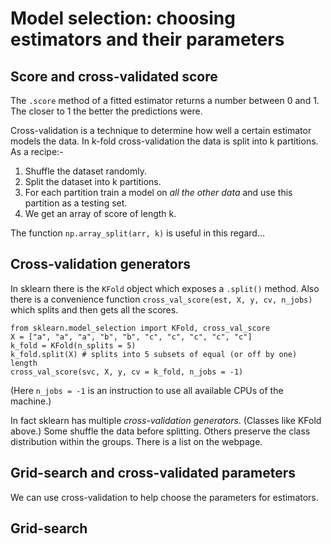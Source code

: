 # Model selection: choosing estimators and their parameters

## Score and cross-validated score

The `.score` method of a fitted estimator returns a number between 0 and 1.
The closer to 1 the better the predictions were.

Cross-validation is a technique to determine how well a certain estimator models the data.
In k-fold cross-validation the data is split into k partitions.
As a recipe:-

1. Shuffle the dataset randomly.
2. Split the dataset into k partitions.
3. For each partition train a model on *all the other data* and use this partition as a testing set.
4. We get an array of score of length k.

The function `np.array_split(arr, k)` is useful in this regard...

## Cross-validation generators

In sklearn there is the `KFold` object which exposes a `.split()` method.
Also there is a convenience function `cross_val_score(est, X, y, cv, n_jobs)` which splits and then gets all the scores.
```
from sklearn.model_selection import KFold, cross_val_score
X = ["a", "a", "a", "b", "b", "c", "c", "c", "c", "c"]
k_fold = KFold(n_splits = 5)
k_fold.split(X) # splits into 5 subsets of equal (or off by one) length
cross_val_score(svc, X, y, cv = k_fold, n_jobs = -1)
```

(Here `n_jobs = -1` is an instruction to use all available CPUs of the machine.)

In fact sklearn has multiple *cross-validation generators*.
(Classes like KFold above.)
Some shuffle the data before splitting.
Others preserve the class distribution within the groups.
There is a list on the webpage.

## Grid-search and cross-validated parameters

We can use cross-validation to help choose the parameters for estimators.

## Grid-search

